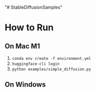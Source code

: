 "# StableDiffusionSamples" 
# How to Run
## On Mac M1
1. `conda env create -f environment.yml`
2. `huggingface-cli login`
3. `python examples/simple_diffusion.py`

## On Windows